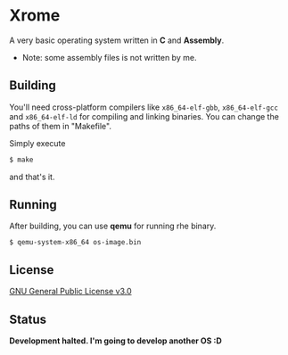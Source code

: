 # Xrome
A very basic operating system written in **C** and **Assembly**. 

- Note: some assembly files is not written by me.

## Building

You'll need cross-platform compilers like ``x86_64-elf-gbb``, ``x86_64-elf-gcc`` and ``x86_64-elf-ld`` for compiling and linking binaries. You can change the paths of them in "Makefile".

Simply execute
```s
$ make
```
and that's it.

## Running

After building, you can use **qemu** for running rhe binary.

```
$ qemu-system-x86_64 os-image.bin
```

## License
[GNU General Public License v3.0](LICENSE)

## Status
**Development halted. I'm going to develop another OS :D**
